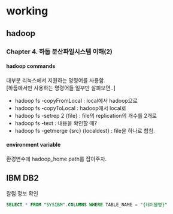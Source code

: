 # working

## hadoop

### Chapter 4. 하둡 분산파일시스템 이해(2)

#### hadoop commands

대부분 리눅스에서 지원하는 명령어를 사용함.   
[하둡에서만 사용하는 명령어들 일부만 살펴보면..]

- hadoop fs -copyFromLocal : local에서 hadoop으로
- hadoop fs -copyToLocal : hadoop에서 local로
- hadoop fs -setrep 2 {file} : file의 replication의 개수를 2개로
- hadoop fs -text : 내용을 확인할 때?
- hadoop fs -getmerge {src} {localdest} : file을 하나로 합침.

#### environment variable

환경변수에 hadoop_home path를 잡아주자.

#### 


## IBM DB2

칼럼 정보 확인
```sql
SELECT * FROM "SYSIBM".COLUMNS WHERE TABLE_NAME = "{테이블명}"
```